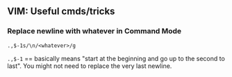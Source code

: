 ## VIM: Useful cmds/tricks

### Replace newline with whatever in Command Mode

`.,$-1s/\n/<whatever>/g`

`.,$-1` == basically means "start at the beginning and go up to the second to last". You might not need to replace the very last newline.
